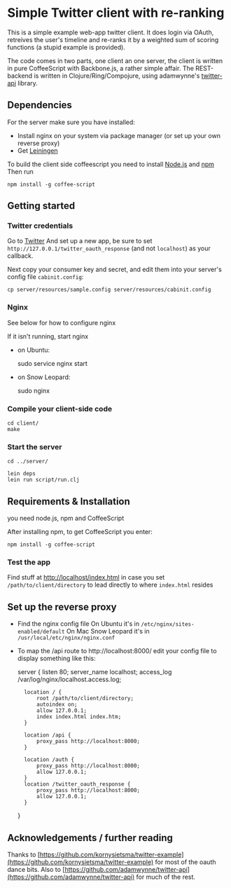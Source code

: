 # Simple Twitter client with re-ranking

This is a simple example web-app twitter client. 
It does login via OAuth, retreives the user's timeline and re-ranks it
by a weighted sum of scoring functions (a stupid example is provided).

The code comes in two parts, one client an one server, the client is
written in pure CoffeeScript with Backbone.js, a rather simple affair.
The REST-backend is written in Clojure/Ring/Compojure, using adamwynne's
[twitter-api](https://github.com/adamwynne/twitter-api) library.

## Dependencies

For the server make sure you have installed:
* Install nginx on your system via package manager (or set up your own reverse proxy)
* Get [Leiningen](https://github.com/technomancy/leiningen)

To build the client side coffeescript you need to install [Node.js](http://nodejs.org/) and [npm](http://npmjs.org/)
Then run

	npm install -g coffee-script

## Getting started

### Twitter credentials
Go to [Twitter](https://dev.twitter.com/apps/new) And set up a new app, be sure to set
`http://127.0.0.1/twitter_oauth_response` (and not `localhost`) as your callback.

Next copy your consumer key and secret, and edit them into your server's config file `cabinit.config`:

	cp server/resources/sample.config server/resources/cabinit.config

### Nginx
See below for how to configure nginx

If it isn't running, start nginx
* on Ubuntu:
 
	sudo service nginx start

* on Snow Leopard:
  
	sudo nginx


### Compile your client-side code

	cd client/
	make


### Start the server

	cd ../server/
	
    lein deps
	lein run script/run.clj



## Requirements & Installation

you need node.js, npm and CoffeeScript

After installing npm, to get CoffeeScript you enter:

	npm install -g coffee-script


### Test the app
Find stuff at [http://localhost/index.html](http://localhost/index.html) in case you set
`/path/to/client/directory` to lead directly to where `index.html` resides

## Set up the reverse proxy

* Find the nginx config file 
  On Ubuntu it's in `/etc/nginx/sites-enabled/default`
  On Mac Snow Leopard it's in `/usr/local/etc/nginx/nginx.conf`
* To map the /api route to http://localhost:8000/ edit your config file to display something like this:

	server {
		listen       80;
		server_name  localhost;
		access_log  /var/log/nginx/localhost.access.log;

		location / {
			root /path/to/client/directory;
			autoindex on;
			allow 127.0.0.1;
			index index.html index.htm;
		}
		
		location /api {
			proxy_pass http://localhost:8000;
		}
		
		location /auth {
			proxy_pass http://localhost:8000;
			allow 127.0.0.1;
		}
		location /twitter_oauth_response {
			proxy_pass http://localhost:8000;
			allow 127.0.0.1;
		}

	}

## Acknowledgements / further reading
Thanks to 
[https://github.com/kornysietsma/twitter-example](https://github.com/kornysietsma/twitter-example)
for most of the oauth dance bits.
Also to [https://github.com/adamwynne/twitter-api](https://github.com/adamwynne/twitter-api)
for much of the rest.
